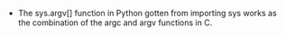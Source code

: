- The sys.argv[] function in Python gotten from importing sys works as the combination of the argc and argv functions in C. 
